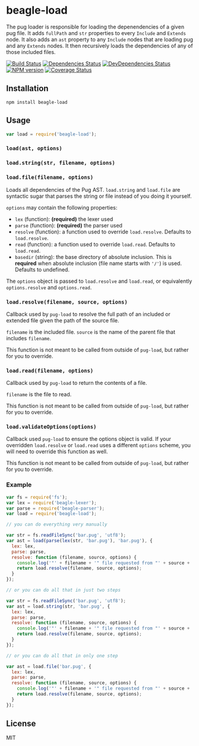 # beagle-load

The pug loader is responsible for loading the depenendencies of a given pug file.  It adds `fullPath` and `str` properties to every `Include` and `Extends` node.  It also adds an `ast` property to any `Include` nodes that are loading pug and any `Extends` nodes.  It then recursively loads the dependencies of any of those included files.

[![Build Status](https://img.shields.io/travis/pugjs/pug-load/master.svg)](https://travis-ci.org/pugjs/pug-load)
[![Dependencies Status](https://david-dm.org/pugjs/pug/status.svg?path=packages/pug-load)](https://david-dm.org/pugjs/pug?path=packages/pug-load)
[![DevDependencies Status](https://david-dm.org/pugjs/pug/dev-status.svg?path=packages/pug-load)](https://david-dm.org/pugjs/pug?path=packages/pug-load&type=dev)
[![NPM version](https://img.shields.io/npm/v/pug-load.svg)](https://www.npmjs.org/package/pug-load)
[![Coverage Status](https://img.shields.io/codecov/c/github/pugjs/pug-load.svg)](https://codecov.io/gh/pugjs/pug-load)

## Installation

    npm install beagle-load

## Usage

```js
var load = require('beagle-load');
```

### `load(ast, options)`
### `load.string(str, filename, options)`
### `load.file(filename, options)`

Loads all dependencies of the Pug AST. `load.string` and `load.file` are syntactic sugar that parses the string or file instead of you doing it yourself.

`options` may contain the following properties:

- `lex` (function): **(required)** the lexer used
- `parse` (function): **(required)** the parser used
- `resolve` (function): a function used to override `load.resolve`. Defaults to `load.resolve`.
- `read` (function): a function used to override `load.read`. Defaults to `load.read`.
- `basedir` (string): the base directory of absolute inclusion. This is **required** when absolute inclusion (file name starts with `'/'`) is used. Defaults to undefined.

The `options` object is passed to `load.resolve` and `load.read`, or equivalently `options.resolve` and `options.read`.

### `load.resolve(filename, source, options)`

Callback used by `pug-load` to resolve the full path of an included or extended file given the path of the source file.

`filename` is the included file. `source` is the name of the parent file that includes `filename`.

This function is not meant to be called from outside of `pug-load`, but rather for you to override.

### `load.read(filename, options)`

Callback used by `pug-load` to return the contents of a file.

`filename` is the file to read.

This function is not meant to be called from outside of `pug-load`, but rather for you to override.

### `load.validateOptions(options)`

Callback used `pug-load` to ensure the options object is valid. If your overridden `load.resolve` or `load.read` uses a different `options` scheme, you will need to override this function as well.

This function is not meant to be called from outside of `pug-load`, but rather for you to override.

### Example

```js
var fs = require('fs');
var lex = require('beagle-lexer');
var parse = require('beagle-parser');
var load = require('beagle-load');

// you can do everything very manually

var str = fs.readFileSync('bar.pug', 'utf8');
var ast = load(parse(lex(str, 'bar.pug'), 'bar.pug'), {
  lex: lex,
  parse: parse,
  resolve: function (filename, source, options) {
    console.log('"' + filename + '" file requested from "' + source + '".');
    return load.resolve(filename, source, options);
  }
});

// or you can do all that in just two steps

var str = fs.readFileSync('bar.pug', 'utf8');
var ast = load.string(str, 'bar.pug', {
  lex: lex,
  parse: parse,
  resolve: function (filename, source, options) {
    console.log('"' + filename + '" file requested from "' + source + '".');
    return load.resolve(filename, source, options);
  }
});

// or you can do all that in only one step

var ast = load.file('bar.pug', {
  lex: lex,
  parse: parse,
  resolve: function (filename, source, options) {
    console.log('"' + filename + '" file requested from "' + source + '".');
    return load.resolve(filename, source, options);
  }
});
```

## License

  MIT

